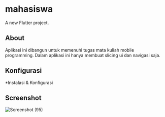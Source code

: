# mahasiswa

A new Flutter project.

## About
Aplikasi ini dibangun untuk memenuhi tugas mata kuliah mobile programming. Dalam aplikasi ini hanya membuat slicing ui dan navigasi saja.

## Konfigurasi
*Instalasi & Konfigurasi

## Screenshot 
![Screenshot (95)](https://user-images.githubusercontent.com/113486720/231599687-c50602be-33f9-47ca-96f3-e8e006218883.png)
